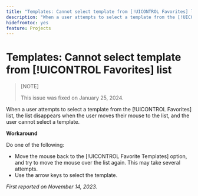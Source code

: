 ```yaml
---
title: "Templates: Cannot select template from [!UICONTROL Favorites] list"
description: "When a user attempts to select a template from the [!UICONTROL Favorites] list, the list disappears when the user moves their mouse to the list, and the user cannot select a template."
hidefromtoc: yes
feature: Projects
---
```


# Templates: Cannot select template from [!UICONTROL Favorites] list

>[NOTE]
>
>This issue was fixed on January 25, 2024.

When a user attempts to select a template from the [!UICONTROL Favorites] list, the list disappears when the user moves their mouse to the list, and the user cannot select a template.

**Workaround**

Do one of the following:

* Move the mouse back to the [!UICONTROL Favorite Templates] option, and try to move the mouse over the list again. This may take several attempts.
* Use the arrow keys to select the template.

_First reported on November 14, 2023._
